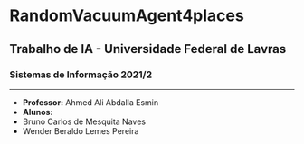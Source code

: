 # RandomVacuumAgent4places

## Trabalho de IA - Universidade Federal de Lavras
### Sistemas de Informação 2021/2

----
* **Professor:** Ahmed Ali Abdalla Esmin
* **Alunos:**
* Bruno Carlos de Mesquita Naves
* Wender Beraldo Lemes Pereira
